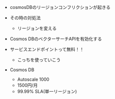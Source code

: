 - cosmosDBのリージョンコンフリクションが起きる
- その時の対処法
  - リージョンを変える
- Cosmos DBのベクターサーチAPIを有効化する
- サービスエンドポイントって無料！！
  - こっちを使っていこう

- Cosmos DB
  - Autoscale 1000
  - 1500円/月
  - 99.99% SLA(単一リージョン)
